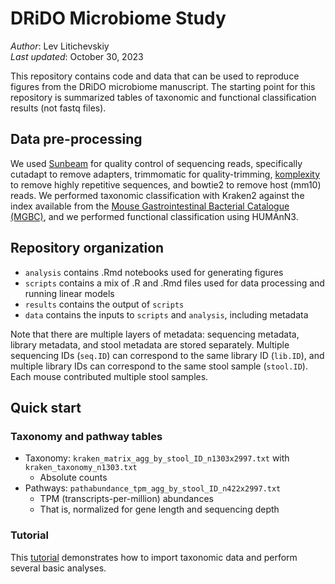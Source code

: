 # DRiDO Microbiome Study

_Author_: Lev Litichevskiy  
_Last updated_: October 30, 2023  

This repository contains code and data that can be used to reproduce figures from the DRiDO microbiome manuscript. The starting point for this repository is summarized tables of taxonomic and functional classification results (not fastq files).

## Data pre-processing

We used [Sunbeam](https://github.com/sunbeam-labs/sunbeam) for quality control of sequencing reads, specifically cutadapt to remove adapters, trimmomatic for quality-trimming, [komplexity](https://github.com/eclarke/komplexity) to remove highly repetitive sequences, and bowtie2 to remove host (mm10) reads. We performed taxonomic classification with Kraken2 against the  index available from the [Mouse Gastrointestinal Bacterial Catalogue (MGBC)](https://github.com/BenBeresfordJones/MGBC), and we performed functional classification using HUMAnN3.

## Repository organization

* `analysis` contains .Rmd notebooks used for generating figures
* `scripts` contains a mix of .R and .Rmd files used for data processing and running linear models
* `results` contains the output of `scripts`
* `data` contains the inputs to `scripts` and `analysis`, including metadata

Note that there are multiple layers of metadata: sequencing metadata, library metadata, and stool metadata are stored separately. Multiple sequencing IDs (`seq.ID`) can correspond to the same library ID (`lib.ID`), and multiple library IDs can correspond to the same stool sample (`stool.ID`). Each mouse contributed multiple stool samples.

## Quick start

### Taxonomy and pathway tables

- Taxonomy: `kraken_matrix_agg_by_stool_ID_n1303x2997.txt` with `kraken_taxonomy_n1303.txt`
  - Absolute counts
- Pathways: `pathabundance_tpm_agg_by_stool_ID_n422x2997.txt`
  - TPM (transcripts-per-million) abundances
  - That is, normalized for gene length and sequencing depth

### Tutorial

This [tutorial](analysis/tutorial.html) demonstrates how to import taxonomic data and perform several basic analyses.
